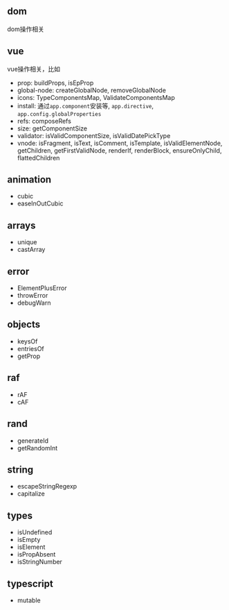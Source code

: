 
## dom

dom操作相关

## vue

vue操作相关，比如

- prop: buildProps, isEpProp
- global-node: createGlobalNode, removeGlobalNode
- icons: TypeComponentsMap, ValidateComponentsMap
- install: 通过`app.component`安装等, `app.directive`, `app.config.globalProperties`
- refs: composeRefs
- size: getComponentSize
- validator: isValidComponentSize, isValidDatePickType
- vnode: isFragment, isText, isComment, isTemplate, isValidElementNode, getChildren, getFirstValidNode, renderIf, renderBlock,
    ensureOnlyChild, flattedChildren

## animation

- cubic
- easeInOutCubic

## arrays

- unique
- castArray

## error

- ElementPlusError
- throwError
- debugWarn

## objects

- keysOf
- entriesOf
- getProp

## raf

- rAF
- cAF

## rand

- generateId
- getRandomInt

## string

- escapeStringRegexp
- capitalize

## types

- isUndefined
- isEmpty
- isElement
- isPropAbsent
- isStringNumber

## typescript

- mutable
